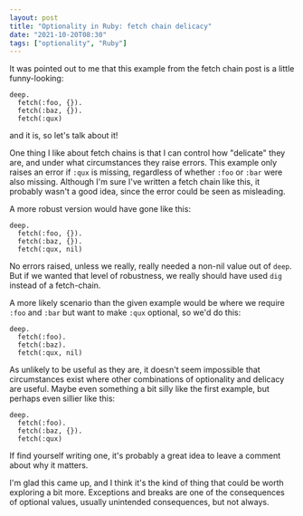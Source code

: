 ```yaml
---
layout: post
title: "Optionality in Ruby: fetch chain delicacy"
date: "2021-10-20T08:30"
tags: ["optionality", "Ruby"]
---
```


It was pointed out to me that this example from the fetch chain post
is a little funny-looking:

    deep.
      fetch(:foo, {}).
      fetch(:baz, {}).
      fetch(:qux)

and it is, so let's talk about it!

<!-- more -->

One thing I like about fetch chains is that I can control how
"delicate" they are, and under what circumstances they raise
errors. This example only raises an error if `:qux` is missing,
regardless of whether `:foo` or `:bar` were also missing. Although I'm
sure I've written a fetch chain like this, it probably wasn't a good
idea, since the error could be seen as misleading.

A more robust version would have gone like this:

    deep.
      fetch(:foo, {}).
      fetch(:baz, {}).
      fetch(:qux, nil)

No errors raised, unless we really, really needed a non-nil value out
of `deep`. But if we wanted that level of robustness, we really should
have used `dig` instead of a fetch-chain.

A more likely scenario than the given example would be where we
require `:foo` and `:bar` but want to make `:qux` optional, so we'd do
this:

    deep.
      fetch(:foo).
      fetch(:baz).
      fetch(:qux, nil)

As unlikely to be useful as they are, it doesn't seem impossible that
circumstances exist where other combinations of optionality and
delicacy are useful. Maybe even something a bit silly like the first
example, but perhaps even sillier like this:

    deep.
      fetch(:foo).
      fetch(:baz, {}).
      fetch(:qux)

If find yourself writing one, it's probably a great idea to leave a
comment about why it matters.

I'm glad this came up, and I think it's the kind of thing that could
be worth exploring a bit more. Exceptions and breaks are one of the
consequences of optional values, usually unintended consequences, but
not always.


